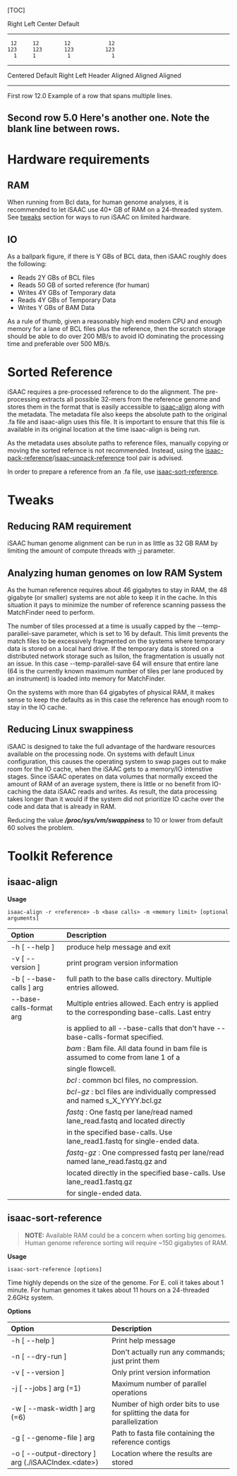 [TOC]



  Right     Left     Center     Default
-------     ------ ----------   -------
     12     12        12            12
    123     123       123          123
      1     1          1             1


-------------------------------------------------------------
 Centered   Default           Right Left
  Header    Aligned         Aligned Aligned
----------- ------- --------------- -------------------------
   First    row                12.0 Example of a row that
                                    spans multiple lines.

  Second    row                 5.0 Here's another one. Note
                                    the blank line between
                                    rows.
-------------------------------------------------------------


# Hardware requirements

## RAM

When running from Bcl data, for human genome analyses, it is recommended to let iSAAC use 40+ GB of RAM on a 24-threaded 
system. See [tweaks](#tweaks) section for ways to run iSAAC on limited hardware.

## IO

As a ballpark figure, if there is Y GBs of BCL data, then iSAAC roughly does the following:

* Reads 2Y GBs of BCL files
* Reads 50 GB of sorted reference (for human)
* Writes 4Y GBs of Temporary data  
* Reads 4Y GBs of Temporary Data
* Writes Y GBs of BAM Data

As a rule of thumb, given a reasonably high end modern CPU and enough memory for a lane of BCL files plus the reference, 
then the scratch storage should be able to do over 200 MB/s to avoid IO dominating the processing time and preferable over 500 MB/s.


# Sorted Reference
iSAAC requires a pre-processed reference to do the alignment. The pre-processing extracts all possible 32-mers from the 
reference genome and stores them in the format that is easily accessible to [isaac-align](#isaac-align) 
along with the metadata. The metadata file also keeps the absolute path to the original .fa file and isaac-align uses this file. 
It is important to ensure that this file is available in its original location at the time isaac-align is being run.

As the metadata uses absolute paths to reference files, manually copying or moving the sorted refernce is not recommended. 
Instead, using the [isaac-pack-reference](#isaac-pack-reference)/[isaac-unpack-reference](#isaac-unpack-reference) tool pair is advised.

In order to prepare a reference from an .fa file, use [isaac-sort-reference](#isaac-sort-reference).

# Tweaks

## Reducing RAM requirement

iSAAC human genome alignment can be run in as little as 32 GB RAM by limiting the amount of compute threads with 
[-j](#isaac-align) parameter.

## Analyzing human genomes on low RAM System

As the human reference requires about 46 gigabytes to stay in RAM, the 48 gigabyte (or smaller) systems are not able to 
keep it in the cache. In this situation it pays to minimize the number of reference scanning passess the MatchFinder need to perform.

The number of tiles processed at a time is usually capped by the --temp-parallel-save parameter, which is set to 16 by 
default. This limit prevents the match files to be excessively fragmented on the systems where temporary data is stored 
on a local hard drive. If the temporary data is stored on a distributed network storage such as Isilon, the fragmentation 
is usually not an issue. In this case --temp-parallel-save 64 will ensure that entire lane (64 is the currently known 
maximum number of tiles per lane produced by an instrument) is loaded into memory for MatchFinder.

On the systems with more than 64 gigabytes of physical RAM, it makes sense to keep the defaults as in this case the 
reference has enough room to stay in the IO cache.

## Reducing Linux swappiness

iSAAC is designed to take the full advantage of the hardware resources available on the processing node. On systems with 
default Linux configuration, this causes the operating system to swap pages out to make room for the IO cache, when the 
iSAAC gets to a memory/IO intenstive stages. Since iSAAC operates on data volumes that normally exceed the amount of RAM 
of an average system, there is little or no benefit from IO-caching the data iSAAC reads and writes. As result, the data 
processing takes longer than it would if the system did not prioritize IO cache over the code and data that is already 
in RAM.

Reducing the value **_/proc/sys/vm/swappiness_** to 10 or lower from default 60 solves the problem.

# Toolkit Reference


## isaac-align

**Usage**

```
isaac-align -r <reference> -b <base calls> -m <memory limit> [optional arguments]
```

Option                       | Description
:----------------------------|:----------------------------------------------------------------------------------------
  -h [ --help ]              |produce help message and exit
  -v [ --version ]           |print program version information
  -b [ --base-calls ] arg    |full path to the base calls directory. Multiple entries allowed.
  --base-calls-format arg    |Multiple entries allowed. Each entry is applied to the corresponding base-calls. Last entry
                             | is applied to all --base-calls that don't have --base-calls-format specified.
                             |  _bam_         : Bam file. All data found in bam file is assumed to come from lane 1 of a 
                             |                  single flowcell.
                             |  _bcl_         : common bcl files, no compression.
                             |  _bcl-gz_      : bcl files are individually compressed and named s_X_YYYY.bcl.gz
                             |  _fastq_       : One fastq per lane/read named lane<X>_read<Y>.fastq and located directly 
                             |                  in the specified base-calls. Use lane<X>_read1.fastq for single-ended data.
                             |  _fastq-gz_    : One compressed fastq per lane/read named lane<X>_read<Y>.fastq.gz and 
                             |                  located directly in the specified base-calls. Use lane<X>_read1.fastq.gz 
                             |                  for single-ended data.


## isaac-sort-reference
> **NOTE:** Available RAM could be a concern when sorting big genomes. Human genome reference sorting will require ~150 gigabytes of RAM.

**Usage**

```
isaac-sort-reference [options]
```

Time highly depends on the size of the genome. For E. coli it takes about 1 minute. For human genomes it takes about 11 
hours on a 24-threaded 2.6GHz system.

**Options**

Option                                               | Description
:----------------------------------------------------|:---------------------------------------------------------------------------
-h [ --help ]                                        | Print help message
-n [ --dry-run ]                                     |Don't actually run any commands; just print them
-v [ --version ]                                     |Only print version information
-j [ --jobs ] arg (=1)                               |Maximum number of parallel operations
-w [ --mask-width ] arg (=6)                         |Number of high order bits to use for splitting the data for parallelization
-g [ --genome-file ] arg                             |Path to fasta file containing the reference contigs
-o [ --output-directory ] arg (./iSAACIndex.\<date\>)|Location where the results are stored

